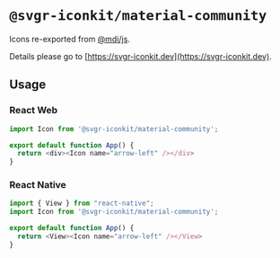 # `@svgr-iconkit/material-community`

Icons re-exported from [@mdi/js](https://www.npmjs.com/package/@mdi/js).

Details please go to [https://svgr-iconkit.dev](https://svgr-iconkit.dev).

## Usage

### React Web

```javascript
import Icon from '@svgr-iconkit/material-community';

export default function App() {
  return <div><Icon name="arrow-left" /></div>
}

```

### React Native

```javascript
import { View } from "react-native";
import Icon from '@svgr-iconkit/material-community';

export default function App() {
  return <View><Icon name="arrow-left" /></View>
}

```

